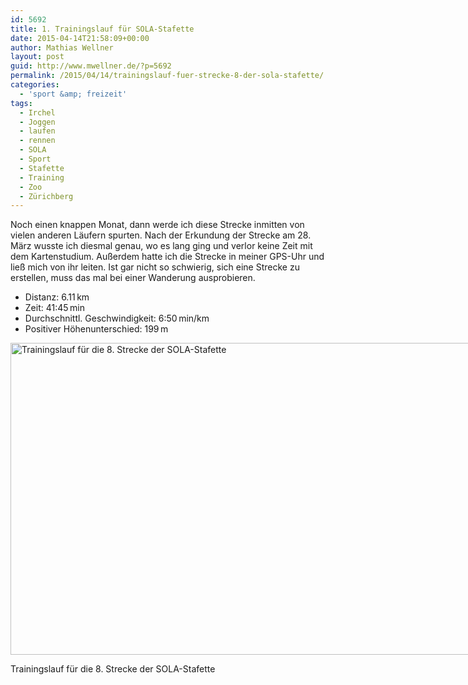 ```yaml
---
id: 5692
title: 1. Trainingslauf für SOLA-Stafette
date: 2015-04-14T21:58:09+00:00
author: Mathias Wellner
layout: post
guid: http://www.mwellner.de/?p=5692
permalink: /2015/04/14/trainingslauf-fuer-strecke-8-der-sola-stafette/
categories:
  - 'sport &amp; freizeit'
tags:
  - Irchel
  - Joggen
  - laufen
  - rennen
  - SOLA
  - Sport
  - Stafette
  - Training
  - Zoo
  - Zürichberg
---
```

Noch einen knappen Monat, dann werde ich diese Strecke inmitten von vielen anderen Läufern spurten. Nach der Erkundung der Strecke am 28. März wusste ich diesmal genau, wo es lang ging und verlor keine Zeit mit dem Kartenstudium. Außerdem hatte ich die Strecke in meiner GPS-Uhr und ließ mich von ihr leiten. Ist gar nicht so schwierig, sich eine Strecke zu erstellen, muss das mal bei einer Wanderung ausprobieren. 

  * Distanz: 6.11&thinsp;km
  * Zeit: 41:45&thinsp;min
  * Durchschnittl. Geschwindigkeit: 6:50&thinsp;min/km
  * Positiver Höhenunterschied: 199&thinsp;m

<div id="attachment_5690" style="width: 1010px" class="wp-caption aligncenter">
  <img src="/wp-uploads/2015/04/sola8.jpg" alt="Trainingslauf für die 8. Strecke der SOLA-Stafette" width="1000" height="499" class="size-full wp-image-5690" srcset="http://www.mwellner.de/wp-uploads/2015/04/sola8.jpg 1000w, http://www.mwellner.de/wp-uploads/2015/04/sola8-350x174.jpg 350w, http://www.mwellner.de/wp-uploads/2015/04/sola8-250x124.jpg 250w, http://www.mwellner.de/wp-uploads/2015/04/sola8-150x74.jpg 150w" sizes="(max-width: 1000px) 100vw, 1000px" />
  
  <p class="wp-caption-text">
    Trainingslauf für die 8. Strecke der SOLA-Stafette
  </p>
</div>